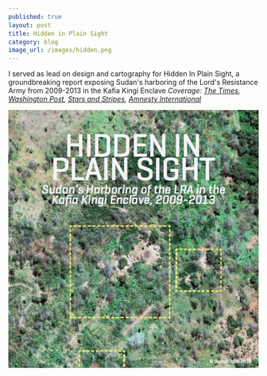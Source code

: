 ```yaml
---
published: true
layout: post
title: Hidden in Plain Sight
category: blog
image_url: /images/hidden.png
---
```


I served as lead on design and cartography for Hidden In Plain Sight, a groundbreaking report exposing Sudan's harboring of the Lord's Resistance Army from 2009-2013 in the Kafia Kingi Enclave *Coverage: [The Times](http://www.thetimes.co.uk/tto/news/world/africa/article3750800.ece?CMP=OTH-gnws-standard-2013_04_27), [Washington Post](http://www.washingtonpost.com/world/world-digest-april-26-2013/2013/04/26/f480b89c-ae7f-11e2-98ef-d1072ed3cc27_story.html), [Stars and Stripes](http://www.stripes.com/report-lra-leader-uses-sudan-based-camp-as-safe-haven-1.218339), [Amnesty International](http://blog.amnestyusa.org/africa/joseph-kony-was-here/)*


[<img src="/images/hidden.png">]( https://s3-us-west-2.amazonaws.com/theresolve/HIDDEN+IN+PLAIN+SIGHT+-+%5BFINAL+V%5D.pdf)